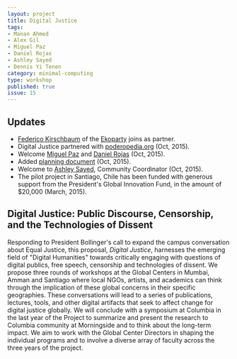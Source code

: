 ```yaml
---
layout: project
title: Digital Justice
tags:
- Manan Ahmed
- Alex Gil
- Miguel Paz
- Daniel Rojas
- Ashley Sayed
- Dennis Yi Tenen
category: minimal-computing
type: workshop
published: true
issue: 15
---
```


## Updates

- [Federico Kirschbaum](https://twitter.com/fede_k) of the [Ekoparty](https://www.ekoparty.org/) joins as partner.
- Digital Justice partnered with [poderopedia.org](http://www.poderopedia.org/) (Oct, 2015).
- Welcome [Miguel Paz](http://www.icfj.org/about/profiles/miguel-paz) and [Daniel Rojas](http://www.elespectador.com/opinion/daniel-emilio-rojas-castro) (Oct, 2015).
- Added [planning document](https://hackpad.com/Digital-Justice-Santiago-Chile-3odlGGxjZ4Y) (Oct, 2015).
- Welcome to [Ashley Sayed](http://www.ashleyrahimisyed.com/), Community Coordinator (Oct, 2015). 
- The pilot project in Santiago, Chile has been funded with generous support from the President's Global
Innovation Fund, in the amount of $20,000 (March, 2015).

## Digital Justice: Public Discourse, Censorship, and the Technologies of Dissent

Responding to President Bollinger's call to expand the campus conversation
about Equal Justice, this proposal, *Digital Justice*, harnesses the emerging
field of "Digital Humanities" towards critically engaging with questions of
digital publics, free speech, censorship and technologies of dissent. We
propose three rounds of workshops at the Global Centers in Mumbai, Amman and
Santiago where local NGOs, artists, and academics can think through the
implication of these global concerns in their specific geographies. These
conversations will lead to a series of publications, lectures, tools, and other
digital artifacts that seek to affect change for digital justice globally. We
will conclude with a symposium at Columbia in the last year of the Project to
summarize and present the research to Columbia community at Morningside and to
think about the long-term impact. We aim to work with the Global Center
Directors in shaping the individual programs and to involve a diverse array of
faculty across the three years of the project.

